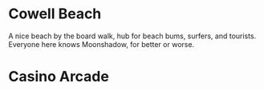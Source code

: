 # Cowell Beach
A nice beach by the board walk, hub for beach bums, surfers, and tourists. Everyone here knows Moonshadow, for better or worse.

# Casino Arcade
